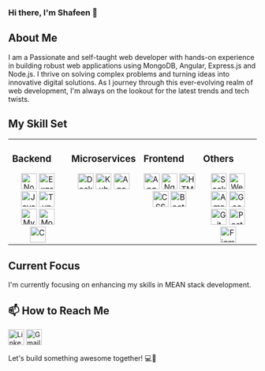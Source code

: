 <!--
**ShafeenAhammed/shafeenahammed** is a ✨ _special_ ✨ repository because its `README.md` (this file) appears on your GitHub profile.

Here are some ideas to get you started:

- 🔭 I’m currently working on ...
- 🌱 I’m currently learning ...
- 👯 I’m looking to collaborate on ...
- 🤔 I’m looking for help with ...
- 💬 Ask me about ...
- 📫 How to reach me: ...
- 😄 Pronouns: ...
- ⚡ Fun fact: ...
-->

### Hi there, I'm Shafeen 👋

## About Me
I am a Passionate and self-taught web developer with hands-on experience in building robust web applications using MongoDB, Angular, Express.js and Node.js. I thrive on solving complex problems and turning ideas into innovative digital solutions. As I journey through this ever-evolving realm of web development, I'm always on the lookout for the latest trends and tech twists.


## My Skill Set  
<table><tr><td valign="top" width="25%">

### Backend  
<div align="center">  
  <img height="32" width="32" src="https://cdn.simpleicons.org/nodedotjs/green" title="Node.js" />
  <img height="32" width="32" src="https://cdn.simpleicons.org/express/gray" title="Express.js" />
  <img height="32" width="32" src="https://cdn.simpleicons.org/javascript/yellow" title="JavaScript" />
  <img height="32" width="32" src="https://cdn.simpleicons.org/typescript/dodgerblue" title="TypeScript" />
  <img height="32" width="32" src="https://cdn.simpleicons.org/mysql/cornflowerblue" title="MySQL" />
  <img height="32" width="32" src="https://cdn.simpleicons.org/mongodb/lime" title="MongoDB" />
  <img height="32" width="32" src="https://cdn.simpleicons.org/c/blue" title="C" />
</div>

</td><td valign="top" width="25%">

### Microservices  
<div align="center">  
  <img height="32" width="32" src="https://cdn.simpleicons.org/docker/skyblue" title="Docker" />
  <img height="32" width="32" src="https://cdn.simpleicons.org/kubernetes/blue" title="Kubernetes" />
  <img height="32" width="32" src="https://cdn.simpleicons.org/apachekafka/gray" title="Apache Kafka" />
</div>

</td><td valign="top" width="25%">

### Frontend  
<div align="center">  
  <img height="32" width="32" src="https://cdn.simpleicons.org/angular/red" title="Angular" />
  <img height="32" width="32" src="https://cdn.simpleicons.org/ngrx/purple" title="NgRx" />
  <img height="32" width="32" src="https://cdn.simpleicons.org/html5/orangered" title="HTML5" />
  <img height="32" width="32" src="https://cdn.simpleicons.org/css3/dodgerblue" title="CSS3" />
  <img height="32" width="32" src="https://cdn.simpleicons.org/bootstrap/purple" title="Bootstrap" />
</div>

</td><td valign="top" width=25%">
  
### Others  
<div align="center"> 
  <img height="32" width="32" src="https://cdn.simpleicons.org/socketdotio/white" title="Socket.io" />
  <img height="32" width="32" src="https://cdn.simpleicons.org/webrtc/royalblue" title="WebRTC" />
  <img height="32" width="32" src="https://cdn.simpleicons.org/amazonaws/yellow" title="Amazon AWS" />
  <img height="32" width="32" src="https://cdn.simpleicons.org/googlecloud/blue" title="Google Cloud Platform" />
  <img height="32" width="32" src="https://cdn.simpleicons.org/git/red" title="Git" />
  <img height="32" width="32" src="https://cdn.simpleicons.org/postman/orange" title="Postman" />
  <img height="32" width="32" src="https://cdn.simpleicons.org/figma/white" title="Figma" />
</div>

</td></tr></table>

<!---<p><img align="left" src="https://github-readme-stats.vercel.app/api/top-langs?username=shafeenahammed&show_icons=true&locale=en&layout=compact" alt="shafeenahammed" /></p> --->


## Current Focus
I'm currently focusing on enhancing my skills in MEAN stack development.

## 📫 How to Reach Me
[<img height="32" width="32" src="https://cdn.simpleicons.org/linkedin/blue" title="LinkedIn" />](https://www.linkedin.com/in/shafeen-ahammed-d-b85428210/) [<img height="32" width="32" src="https://cdn.simpleicons.org/gmail/red" title="Gmail" />](ahammedshafeen10@gmail.com) 

<!--- <p align="center"> <img src="https://github-readme-stats.vercel.app/api?username=shafeenahammed&show_icons=true&theme=gotham" alt="shafeenahammed" /> --->
Let's build something awesome together! 💻🚀
